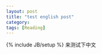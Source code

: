 ```yaml
---
layout: post
title: "test english post"
category: 
tags: [Reading]
---
```

{% include JB/setup %}
来测试下中文

